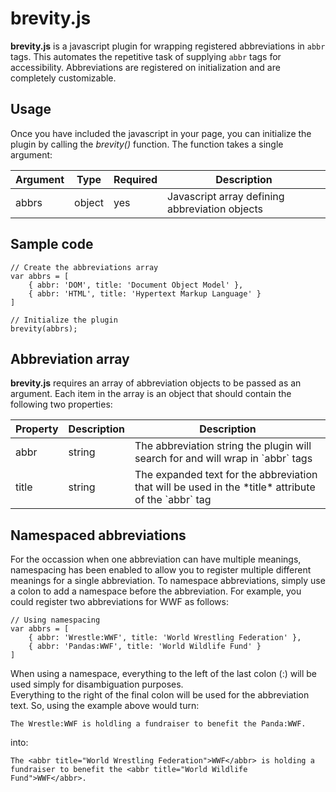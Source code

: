 brevity.js
==========

**brevity.js** is a javascript plugin for wrapping registered abbreviations in `abbr` tags.  This automates the repetitive task of supplying `abbr` tags
for accessibility.  Abbreviations are registered on initialization and are completely customizable.



Usage
-----

Once you have included the javascript in your page, you can initialize the plugin by calling the *brevity()* function.  The function takes a single argument:

<table summary="Function arguments for brevity.js constructor function">
	<thead>
		<tr>
			<th scope="col">Argument</th>
			<th scope="col">Type</th>
			<th scope="col">Required</th>
			<th scope="col">Description</th>
		</tr>
	</thead>
	<tbody>
		<tr>
			<td>abbrs</td>
			<td>object</td>
			<td>yes</td>
			<td>Javascript array defining abbreviation objects</td>
		</tr>
	</tbody>
</table>



Sample code
-----------

	// Create the abbreviations array
	var abbrs = [
		{ abbr: 'DOM', title: 'Document Object Model' },
		{ abbr: 'HTML', title: 'Hypertext Markup Language' }
	]

	// Initialize the plugin
	brevity(abbrs);



Abbreviation array
------------------

**brevity.js** requires an array of abbreviation objects to be passed as an argument.  Each item in the array is an object that should contain the following two properties:

<table summary="Required properties in abbreviation objects for brevity.js">
	<thead>
		<tr>
			<th scope="col">Property</th>
			<th scope="col">Description</th>
			<th scope="col">Description</th>
		</tr>
	</thead>
	<tbody>
		<tr>
			<td>abbr</td>
			<td>string</td>
			<td>The abbreviation string the plugin will search for and will wrap in `abbr` tags</td>
		</tr>
		<tr>
			<td>title</td>
			<td>string</td>
			<td>The expanded text for the abbreviation that will be used in the *title* attribute of the `abbr` tag</td>
		</tr>
	</tbody>
</table>



Namespaced abbreviations
------------------------

For the occassion when one abbreviation can have multiple meanings, namespacing has been enabled to allow you to register multiple different meanings for a single abbreviation.
To namespace abbreviations, simply use a colon to add a namespace before the abbreviation.  For example, you could register two abbreviations for WWF as follows:

	// Using namespacing
	var abbrs = [
		{ abbr: 'Wrestle:WWF', title: 'World Wrestling Federation' },
		{ abbr: 'Pandas:WWF', title: 'World Wildlife Fund' }
	]
	
When using a namespace, everything to the left of the last colon (:) will be used simply for disambiguation purposes.  
Everything to the right of the final colon will be used for the abbreviation text.  So, using the example above would turn:

	The Wrestle:WWF is holdling a fundraiser to benefit the Panda:WWF.
	
into:

	The <abbr title="World Wrestling Federation">WWF</abbr> is holding a fundraiser to benefit the <abbr title="World Wildlife Fund">WWF</abbr>.

